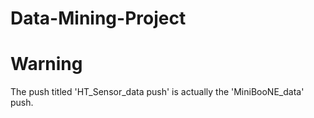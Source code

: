 # Data-Mining-Project

# Warning
The push titled 'HT_Sensor_data push' is actually the 'MiniBooNE_data' push.
